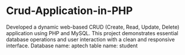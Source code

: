 # Crud-Application-in-PHP
Developed a dynamic web-based CRUD (Create, Read, Update, Delete) application using PHP and MySQL. This project demonstrates essential database operations and user interaction with a clean and responsive interface. 
Database name: aptech
table name: student
